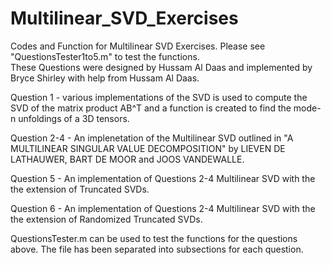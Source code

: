 # Multilinear_SVD_Exercises
Codes and Function for Multilinear SVD Exercises. Please see "QuestionsTester1to5.m" to test the functions.  
These Questions were designed by Hussam Al Daas and  implemented by Bryce Shirley with help from Hussam Al Daas.

Question 1 - various implementations of the SVD is used to compute the SVD 
of the matrix product AB^T and a function is created to find the mode-n 
unfoldings of a 3D tensors.

Question 2-4 - An implenetation of the Multilinear SVD outlined in "A 
MULTILINEAR SINGULAR VALUE DECOMPOSITION" by LIEVEN DE LATHAUWER, BART DE 
MOOR and JOOS VANDEWALLE.

Question 5 - An implementation of Questions 2-4 Multilinear SVD with the 
the extension of Truncated SVDs.

Question 6 - An implementation of Questions 2-4 Multilinear SVD with the 
the extension of Randomized Truncated SVDs.

QuestionsTester.m can be used to test the functions for the questions above. The file has been separated into 
subsections for each question.
